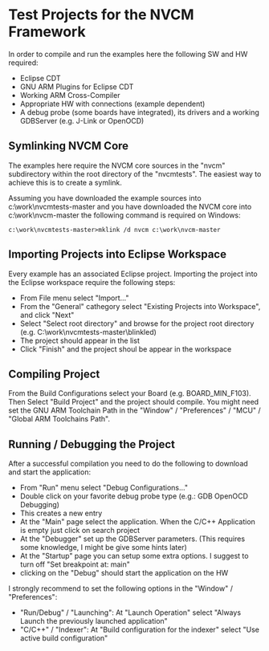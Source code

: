 # Test Projects for the NVCM Framework

In order to compile and run the examples here the following SW and HW required:
 * Eclipse CDT
 * GNU ARM Plugins for Eclipse CDT
 * Working ARM Cross-Compiler
 * Appropriate HW with connections (example dependent)
 * A debug probe (some boards have integrated), its drivers and a working GDBServer (e.g. J-Link or OpenOCD)

## Symlinking NVCM Core

The examples here require the NVCM core sources in the "nvcm" subdirectory within the root directory of the "nvcmtests".
The easiest way to achieve this is to create a symlink.

Assuming you have downloaded the example sources into c:\work\nvcmtests-master and you have downloaded the NVCM core into c:\work\nvcm-master the following command is required on Windows:

    c:\work\nvcmtests-master>mklink /d nvcm c:\work\nvcm-master

## Importing Projects into Eclipse Workspace

Every example has an associated Eclipse project. Importing the project into the Eclipse workspace require the following steps:
 * From File menu select "Import..."
 * From the "General" cathegory select "Existing Projects into Workspace", and click "Next"
 * Select "Select root directory" and browse for the project root directory (e.g. C:\work\nvcmtests-master\blinkled)
 * The project should appear in the list
 * Click "Finish" and the project shoul be appear in the workspace

## Compiling Project

From the Build Configurations select your Board (e.g. BOARD_MIN_F103). Then Select "Build Project" and the project should compile.
You might need set the GNU ARM Toolchain Path in the "Window" / "Preferences" / "MCU" / "Global ARM Toolchains Path".

## Running / Debugging the Project

After a successful compilation you need to do the following to download and start the application:
 * From "Run" menu select "Debug Configurations..."
 * Double click on your favorite debug probe type (e.g.: GDB OpenOCD Debugging)
 * This creates a new entry
 * At the "Main" page select the application. When the C/C++ Application is empty just click on search project
 * At the "Debugger" set up the GDBServer parameters. (This requires some knowledge, I might be give some hints later)
 * At the "Startup" page you can setup some extra options. I suggest to turn off "Set breakpoint at: main"
 * clicking on the "Debug" should start the application on the HW

I strongly recommend to set the following options in the "Window" / "Preferences":
 * "Run/Debug" / "Launching": At "Launch Operation" select "Always Launch the previously launched application"
 * "C/C++" / "Indexer": At "Build configuration for the indexer" select "Use active build configuration"

